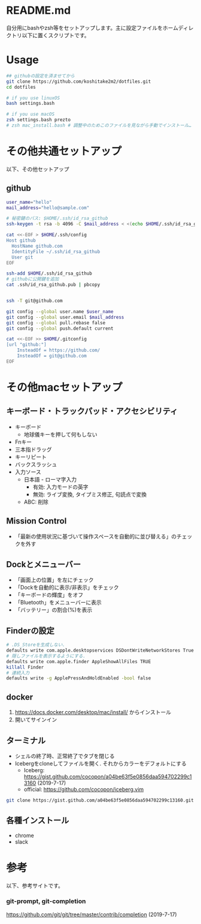 # README.md

自分用にbashやzsh等をセットアップします。主に設定ファイルをホームディレクトリ以下に置くスクリプトです。  

# Usage
```bash
## githubの設定を済ませてから
git clone https://github.com/koshitake2m2/dotfiles.git
cd dotfiles

# if you use linuxOS
bash settings.bash

# if you use macOS
zsh settings.bash prezto
# zsh mac_install.bash # 調整中のためこのファイルを見ながら手動でインストール…
```

# その他共通セットアップ
以下、その他セットアップ

## github
```bash
user_name="hello"
mail_address="hello@sample.com"

# 秘密鍵のパス: $HOME/.ssh/id_rsa_github
ssh-keygen -t rsa -b 4096 -C $mail_address < <(echo $HOME/.ssh/id_rsa_github)

cat <<-EOF > $HOME/.ssh/config
Host github
  HostName github.com
  IdentityFile ~/.ssh/id_rsa_github
  User git
EOF

ssh-add $HOME/.ssh/id_rsa_github
# githubに公開鍵を追加
cat .ssh/id_rsa_github.pub | pbcopy


ssh -T git@github.com

git config --global user.name $user_name
git config --global user.email $mail_address
git config --global pull.rebase false
git config --global push.default current

cat <<-EOF >> $HOME/.gitconfig
[url "github:"]
    InsteadOf = https://github.com/
    InsteadOf = git@github.com
EOF
```

# その他macセットアップ

## キーボード・トラックパッド・アクセシビリティ
- キーボード
  - 地球儀キーを押して何もしない
- Fnキー
- 三本指ドラッグ
- キーリピート
- バックスラッシュ
- 入力ソース
  - 日本語 - ローマ字入力
    - 有効: 入力モードの英字
    - 無効: ライブ変換, タイプミス修正, 句読点で変換
  - ABC: 削除

## Mission Control
- 「最新の使用状況に基づいて操作スペースを自動的に並び替える」のチェックを外す

## Dockとメニューバー
- 「画面上の位置」を左にチェック
- 「Dockを自動的に表示/非表示」をチェック
- 「キーボードの輝度」をオフ
- 「Bluetooth」をメニューバーに表示
- 「バッテリー」の割合(%)を表示

## Finderの設定

```bash
# .DS_Storeを生成しない.
defaults write com.apple.desktopservices DSDontWriteNetworkStores True
# 隠しファイルを表示するようにする.
defaults write com.apple.finder AppleShowAllFiles TRUE
killall Finder
# 連続入力
defaults write -g ApplePressAndHoldEnabled -bool false
```


## docker
1. https://docs.docker.com/desktop/mac/install/ からインストール
2. 開いてサインイン

## ターミナル
- シェルの終了時、正常終了でタブを閉じる
- Icebergをcloneしてファイルを開く. それからカラーをデフォルトにする
  - Iceberg: https://gist.github.com/cocopon/a04be63f5e0856daa594702299c13160 (2019-7-17)
  - official: https://github.com/cocopon/iceberg.vim

```bash
git clone https://gist.github.com/a04be63f5e0856daa594702299c13160.git
```

## 各種インストール
- chrome
- slack

# 参考
以下、参考サイトです。

### git-prompt, git-completion
https://github.com/git/git/tree/master/contrib/completion (2019-7-17)  


